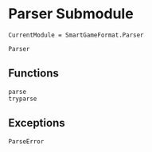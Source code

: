 # Parser Submodule

```@meta
CurrentModule = SmartGameFormat.Parser
```

```@docs
Parser
```

## Functions

```@docs
parse
tryparse
```

## Exceptions

```@docs
ParseError
```
